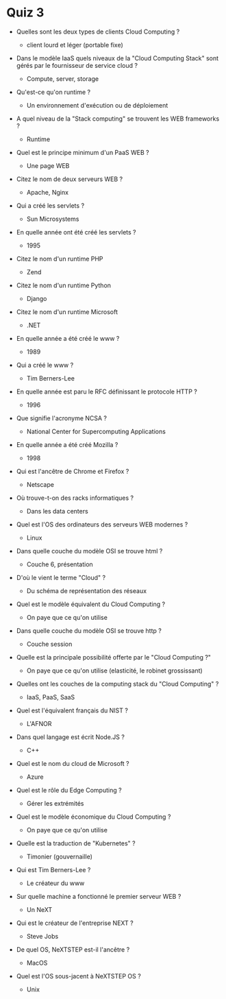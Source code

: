 # Quiz 3

- Quelles sont les deux types de clients Cloud Computing ?
    - client lourd et léger (portable fixe)
- Dans le modèle IaaS quels niveaux de la "Cloud Computing Stack" sont gérés par le fournisseur de service cloud ?
    - Compute, server, storage

- Qu'est-ce qu'on runtime ?
    - Un environnement d'exécution ou de déploiement
- A quel niveau de la "Stack computing" se trouvent les WEB frameworks ?
    - Runtime
- Quel est le principe minimum d'un PaaS WEB ?
    - Une page WEB
- Citez le nom de deux serveurs WEB ?
    - Apache, Nginx
- Qui a créé les servlets ?
    - Sun Microsystems
- En quelle année ont été créé les servlets ?
    - 1995
- Citez le nom d'un runtime PHP
    - Zend
- Citez le nom d'un runtime Python
    - Django 
- Citez le nom d'un runtime Microsoft
    - .NET

- En quelle année a été créé le www ?
    - 1989
- Qui a créé le www ?
    - Tim Berners-Lee
- En quelle année est paru le RFC définissant le protocole HTTP ?
    - 1996
- Que signifie l'acronyme NCSA ?
    - National Center for Supercomputing Applications
- En quelle année a été créé Mozilla ?
    - 1998
- Qui est l'ancêtre de Chrome et Firefox ?
    - Netscape
- Où trouve-t-on des racks informatiques ?
    - Dans les data centers
- Quel est l'OS des ordinateurs des serveurs WEB modernes ?
    - Linux
- Dans quelle couche du modèle OSI se trouve html ?
    - Couche 6, présentation

- D'où le vient le terme "Cloud" ?
    - Du schéma de représentation des réseaux
- Quel est le modèle équivalent du Cloud Computing ?
    - On paye que ce qu'on utilise
- Dans quelle couche du modèle OSI se trouve http ?
    - Couche session

- Quelle est la principale possibilité offerte par le "Cloud Computing ?"
    - On paye que ce qu'on utilise (elasticité, le robinet grossissant)
- Quelles ont les couches de la computing stack du "Cloud Computing" ?
    - IaaS, PaaS, SaaS
- Quel est l'équivalent français du NIST ?
    - L'AFNOR
- Dans quel langage est écrit Node.JS ?
    - C++
- Quel est le nom du cloud de Microsoft ?
    - Azure

- Quel est le rôle du Edge Computing ?
    - Gérer les extrémités
- Quel est le modèle économique du Cloud Computing ?
    - On paye que ce qu'on utilise
- Quelle est la traduction de "Kubernetes" ?
    - Timonier (gouvernaille)
- Qui est Tim Berners-Lee ?
    - Le créateur du www
- Sur quelle machine a fonctionné le premier serveur WEB ?
    - Un NeXT
- Qui est le créateur de l'entreprise NEXT ?
    - Steve Jobs
- De quel OS, NeXTSTEP est-il l'ancêtre ?
    - MacOS
- Quel est l'OS sous-jacent à NeXTSTEP OS ?
    - Unix